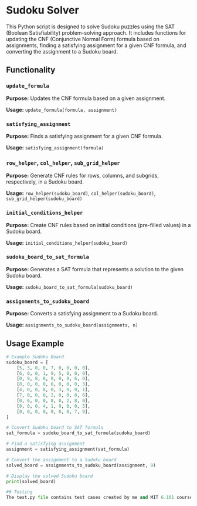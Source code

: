 # Sudoku Solver

This Python script is designed to solve Sudoku puzzles using the SAT (Boolean Satisfiability) problem-solving approach. It includes functions for updating the CNF (Conjunctive Normal Form) formula based on assignments, finding a satisfying assignment for a given CNF formula, and converting the assignment to a Sudoku board.

## Functionality

### `update_formula`

**Purpose:** Updates the CNF formula based on a given assignment.

**Usage:** `update_formula(formula, assignment)`

### `satisfying_assignment`

**Purpose:** Finds a satisfying assignment for a given CNF formula.

**Usage:** `satisfying_assignment(formula)`

### `row_helper`, `col_helper`, `sub_grid_helper`

**Purpose:** Generate CNF rules for rows, columns, and subgrids, respectively, in a Sudoku board.

**Usage:** `row_helper(sudoku_board)`, `col_helper(sudoku_board)`, `sub_grid_helper(sudoku_board)`

### `initial_conditions_helper`

**Purpose:** Create CNF rules based on initial conditions (pre-filled values) in a Sudoku board.

**Usage:** `initial_conditions_helper(sudoku_board)`

### `sudoku_board_to_sat_formula`

**Purpose:** Generates a SAT formula that represents a solution to the given Sudoku board.

**Usage:** `sudoku_board_to_sat_formula(sudoku_board)`

### `assignments_to_sudoku_board`

**Purpose:** Converts a satisfying assignment to a Sudoku board.

**Usage:** `assignments_to_sudoku_board(assignments, n)`

## Usage Example

```python
# Example Sudoku Board
sudoku_board = [
    [5, 3, 0, 0, 7, 0, 0, 0, 0],
    [6, 0, 0, 1, 9, 5, 0, 0, 0],
    [0, 9, 8, 0, 0, 0, 0, 6, 0],
    [8, 0, 0, 0, 6, 0, 0, 0, 3],
    [4, 0, 0, 8, 0, 3, 0, 0, 1],
    [7, 0, 0, 0, 2, 0, 0, 0, 6],
    [0, 6, 0, 0, 0, 0, 2, 8, 0],
    [0, 0, 0, 4, 1, 9, 0, 0, 5],
    [0, 0, 0, 0, 8, 0, 0, 7, 9],
]

# Convert Sudoku board to SAT formula
sat_formula = sudoku_board_to_sat_formula(sudoku_board)

# Find a satisfying assignment
assignment = satisfying_assignment(sat_formula)

# Convert the assignment to a Sudoku board
solved_board = assignments_to_sudoku_board(assignment, 9)

# Display the solved Sudoku board
print(solved_board)

## Testing
The test.py file contains test cases created by me and MIT 6.101 course staff. The server.py file can be run to play a sudoku game
